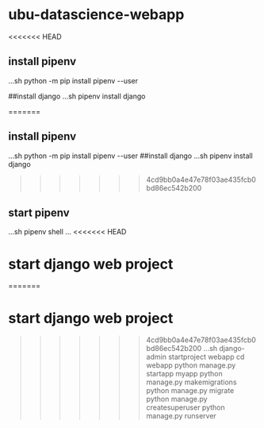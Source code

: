 # ubu-datascience-webapp
<<<<<<< HEAD

## install pipenv

...sh
python -m pip install pipenv --user


##install django
...sh
pipenv install django

=======
## install pipenv
...sh
python -m pip install pipenv --user
##install django
...sh
pipenv install django
>>>>>>> 4cd9bb0a4e47e78f03ae435fcb0bd86ec542b200
## start pipenv
...sh
pipenv shell
...
<<<<<<< HEAD

# start django web project

=======
# start django web project
>>>>>>> 4cd9bb0a4e47e78f03ae435fcb0bd86ec542b200
...sh
django-admin startproject webapp
cd webapp
python manage.py startapp myapp
python manage.py makemigrations
python manage.py migrate
python manage.py createsuperuser
python manage.py runserver

